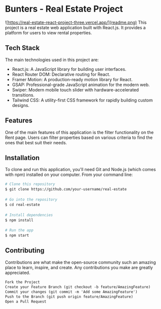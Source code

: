 # Bunters - Real Estate Project
![https://real-estate-react-project-three.vercel.app/](readme.png)
This project is a real estate web application built with React.js. It provides a platform for users to view rental properties.

## Tech Stack

The main technologies used in this project are:

- React.js: A JavaScript library for building user interfaces.
- React Router DOM: Declarative routing for React.
- Framer Motion: A production-ready motion library for React.
- GSAP: Professional-grade JavaScript animation for the modern web.
- Swiper: Modern mobile touch slider with hardware-accelerated transitions.
- Tailwind CSS: A utility-first CSS framework for rapidly building custom designs.

## Features

One of the main features of this application is the filter functionality on the Rent page. Users can filter properties based on various criteria to find the ones that best suit their needs.

## Installation

To clone and run this application, you'll need Git and Node.js (which comes with npm) installed on your computer. From your command line:

```bash
# Clone this repository
$ git clone https://github.com/your-username/real-estate

# Go into the repository
$ cd real-estate

# Install dependencies
$ npm install

# Run the app
$ npm start
```

## Contributing
Contributions are what make the open-source community such an amazing place to learn, inspire, and create. Any contributions you make are greatly appreciated.

    Fork the Project
    Create your Feature Branch (git checkout -b feature/AmazingFeature)
    Commit your changes (git commit -m 'Add some AmazingFeature')
    Push to the Branch (git push origin feature/AmazingFeature)
    Open a Pull Request
